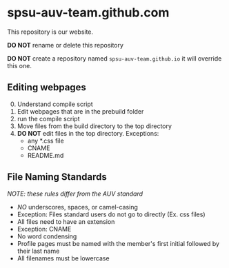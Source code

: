 spsu-auv-team.github.com
========================
This repository is our website.

**DO NOT** rename or delete this repository 

**DO NOT** create a repository named `spsu-auv-team.github.io` it will override this one.

Editing webpages
----------------
0. Understand compile script
1. Edit webpages that are in the prebuild folder
2. run the compile script
3. Move files from the build directory to the top directory
4. **DO NOT** edit files in the top directory. Exceptions:
   * any *.css file
   * CNAME
   * README.md

File Naming Standards
---------------------
_NOTE: these rules differ from the AUV standard_
* *NO* underscores, spaces, or camel-casing
 * Exception: Files standard users do not go to directly (Ex. css files)
* All files need to have an extension
 * Exception: CNAME
* No word condensing
* Profile pages must be named with the member's first initial followed by their last name
* All filenames must be lowercase
